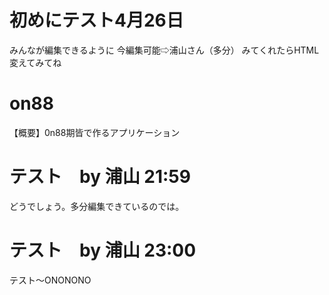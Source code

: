 # 初めにテスト4月26日
みんなが編集できるように
今編集可能⇨浦山さん（多分）
みてくれたらHTML変えてみてね

# on88
 【概要】0n88期皆で作るアプリケーション

# テスト　by 浦山 21:59
どうでしょう。多分編集できているのでは。

# テスト　by 浦山 23:00
テスト〜ONONONO